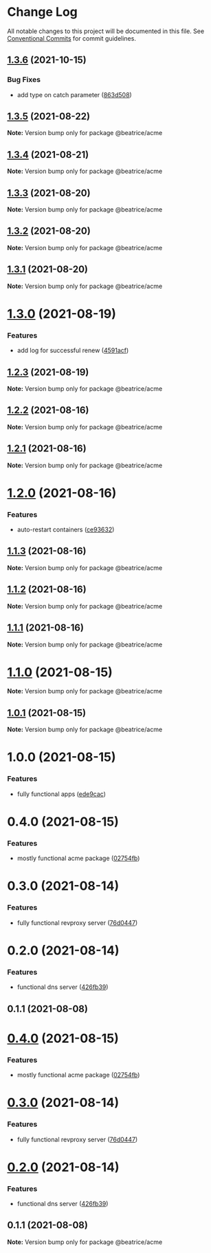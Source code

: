 # Change Log

All notable changes to this project will be documented in this file.
See [Conventional Commits](https://conventionalcommits.org) for commit guidelines.

## [1.3.6](https://github.com/eyzi/beatrice/compare/@beatrice/acme@1.3.5...@beatrice/acme@1.3.6) (2021-10-15)


### Bug Fixes

* add type on catch parameter ([863d508](https://github.com/eyzi/beatrice/commit/863d508cfa735a87b40c2e862d17cd06ef6a7486))





## [1.3.5](https://github.com/eyzi/beatrice/compare/@beatrice/acme@1.3.4...@beatrice/acme@1.3.5) (2021-08-22)

**Note:** Version bump only for package @beatrice/acme





## [1.3.4](https://github.com/eyzi/beatrice/compare/@beatrice/acme@1.3.3...@beatrice/acme@1.3.4) (2021-08-21)

**Note:** Version bump only for package @beatrice/acme





## [1.3.3](https://github.com/eyzi/beatrice/compare/@beatrice/acme@1.3.2...@beatrice/acme@1.3.3) (2021-08-20)

**Note:** Version bump only for package @beatrice/acme





## [1.3.2](https://github.com/eyzi/beatrice/compare/@beatrice/acme@1.3.1...@beatrice/acme@1.3.2) (2021-08-20)

**Note:** Version bump only for package @beatrice/acme





## [1.3.1](https://github.com/eyzi/beatrice/compare/@beatrice/acme@1.3.0...@beatrice/acme@1.3.1) (2021-08-20)

**Note:** Version bump only for package @beatrice/acme





# [1.3.0](https://github.com/eyzi/beatrice/compare/@beatrice/acme@1.2.3...@beatrice/acme@1.3.0) (2021-08-19)


### Features

* add log for successful renew ([4591acf](https://github.com/eyzi/beatrice/commit/4591acfdbf91fd45ed8f6dd267c207d4c2bf6932))





## [1.2.3](https://github.com/eyzi/beatrice/compare/@beatrice/acme@1.2.2...@beatrice/acme@1.2.3) (2021-08-19)

**Note:** Version bump only for package @beatrice/acme





## [1.2.2](https://github.com/eyzi/beatrice/compare/@beatrice/acme@1.2.1...@beatrice/acme@1.2.2) (2021-08-16)

**Note:** Version bump only for package @beatrice/acme





## [1.2.1](https://github.com/eyzi/beatrice/compare/@beatrice/acme@1.2.0...@beatrice/acme@1.2.1) (2021-08-16)

**Note:** Version bump only for package @beatrice/acme





# [1.2.0](https://github.com/eyzi/beatrice/compare/@beatrice/acme@1.1.3...@beatrice/acme@1.2.0) (2021-08-16)


### Features

* auto-restart containers ([ce93632](https://github.com/eyzi/beatrice/commit/ce93632891a17775196f821e0ea856fa68fc0e20))





## [1.1.3](https://github.com/eyzi/beatrice/compare/@beatrice/acme@1.1.2...@beatrice/acme@1.1.3) (2021-08-16)

**Note:** Version bump only for package @beatrice/acme





## [1.1.2](https://github.com/eyzi/beatrice/compare/@beatrice/acme@1.1.1...@beatrice/acme@1.1.2) (2021-08-16)

**Note:** Version bump only for package @beatrice/acme





## [1.1.1](https://github.com/eyzi/beatrice/compare/@beatrice/acme@1.1.0...@beatrice/acme@1.1.1) (2021-08-16)

**Note:** Version bump only for package @beatrice/acme





# [1.1.0](https://github.com/eyzi/beatrice/compare/@beatrice/acme@1.0.1...@beatrice/acme@1.1.0) (2021-08-15)

**Note:** Version bump only for package @beatrice/acme





## [1.0.1](https://github.com/eyzi/beatrice/compare/@beatrice/acme@1.0.0...@beatrice/acme@1.0.1) (2021-08-15)

**Note:** Version bump only for package @beatrice/acme





# 1.0.0 (2021-08-15)


### Features

* fully functional apps ([ede9cac](https://github.com/eyzi/beatrice/commit/ede9cacc10ec346828ad87f019efc7c7d50ac86f))



# 0.4.0 (2021-08-15)


### Features

* mostly functional acme package ([02754fb](https://github.com/eyzi/beatrice/commit/02754fb02eb76406d8334eab7245162357b05f8a))



# 0.3.0 (2021-08-14)


### Features

* fully functional revproxy server ([76d0447](https://github.com/eyzi/beatrice/commit/76d0447ae81bf4476a033d61bf9a383d5ff62dfb))



# 0.2.0 (2021-08-14)


### Features

* functional dns server ([426fb39](https://github.com/eyzi/beatrice/commit/426fb395b30adfd51179b89bbf4d37cc03585546))



## 0.1.1 (2021-08-08)





# [0.4.0](https://github.com/eyzi/beatrice/compare/v0.3.0...v0.4.0) (2021-08-15)


### Features

* mostly functional acme package ([02754fb](https://github.com/eyzi/beatrice/commit/02754fb02eb76406d8334eab7245162357b05f8a))





# [0.3.0](https://github.com/eyzi/beatrice/compare/v0.2.0...v0.3.0) (2021-08-14)


### Features

* fully functional revproxy server ([76d0447](https://github.com/eyzi/beatrice/commit/76d0447ae81bf4476a033d61bf9a383d5ff62dfb))





# [0.2.0](https://github.com/eyzi/beatrice/compare/v0.1.1...v0.2.0) (2021-08-14)


### Features

* functional dns server ([426fb39](https://github.com/eyzi/beatrice/commit/426fb395b30adfd51179b89bbf4d37cc03585546))





## 0.1.1 (2021-08-08)

**Note:** Version bump only for package @beatrice/acme
